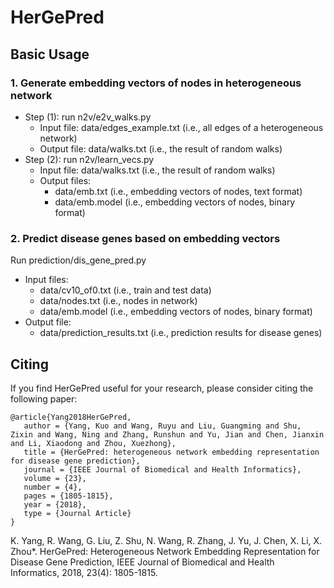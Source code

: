 # HerGePred

## Basic Usage
### 1. Generate embedding vectors of nodes in heterogeneous network
+ Step (1): run n2v/e2v_walks.py
   + Input file: 
   data/edges_example.txt (i.e., all edges of a heterogeneous network)
   + Output file: 
   data/walks.txt (i.e., the result of random walks)
+ Step (2): run n2v/learn_vecs.py
   + Input file: 
   data/walks.txt (i.e., the result of random walks)
   + Output files: 
      + data/emb.txt (i.e., embedding vectors of nodes, text format)
      + data/emb.model (i.e., embedding vectors of nodes, binary format)


### 2. Predict disease genes based on embedding vectors
Run prediction/dis_gene_pred.py
   + Input files: 
      + data/cv10_of0.txt (i.e., train and test data)
      + data/nodes.txt (i.e., nodes in network)
      + data/emb.model (i.e., embedding vectors of nodes, binary format)
   + Output file:
      + data/prediction_results.txt (i.e., prediction results for disease genes)


## Citing
If you find HerGePred useful for your research, please consider citing the following paper:
```
@article{Yang2018HerGePred,
   author = {Yang, Kuo and Wang, Ruyu and Liu, Guangming and Shu, Zixin and Wang, Ning and Zhang, Runshun and Yu, Jian and Chen, Jianxin and Li, Xiaodong and Zhou, Xuezhong},
   title = {HerGePred: heterogeneous network embedding representation for disease gene prediction},
   journal = {IEEE Journal of Biomedical and Health Informatics},
   volume = {23},
   number = {4},
   pages = {1805-1815},
   year = {2018},
   type = {Journal Article}
}
```
K. Yang, R. Wang, G. Liu, Z. Shu, N. Wang, R. Zhang, J. Yu, J. Chen, X. Li, X. Zhou\*. HerGePred: Heterogeneous Network Embedding Representation for Disease Gene Prediction, IEEE Journal of Biomedical and Health Informatics, 2018, 23(4): 1805-1815.
